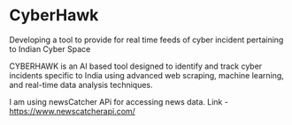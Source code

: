 # CyberHawk
Developing a tool to provide for real time  feeds of cyber incident pertaining to Indian Cyber Space

 CYBERHAWK is an AI based tool designed to identify and track cyber incidents specific to India using advanced web scraping, machine learning, and real-time data analysis techniques.

I am using newsCatcher APi for accessing news data. Link - https://www.newscatcherapi.com/
